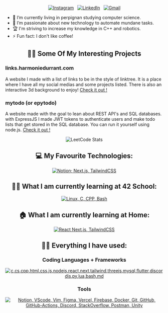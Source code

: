 <div align="center">

[![Instagram](https://skillicons.dev/icons?i=instagram)](https://instagram.com/harmonie_drnt) &nbsp;
[![LinkedIn](https://skillicons.dev/icons?i=linkedin)](linkedin.com/in/harmonie-durrant/) &nbsp;
[![Gmail](https://skillicons.dev/icons?i=gmail)](mailto:harmoniedurrant@gmail.com?subject=Hello%20Harmonie,%20From%20Github)

</div>

- 🔭 I’m currently living in perpignan studying computer science.
- 🌱 I’m passionate about new technology to automate mundane tasks.
- 🏆 I'm striving to increase my knowledge in C++ and robotics.
- ⚡ Fun fact: I don't like coffee!

<div align="center">

## 👩‍💻 Some Of My Interesting Projects

<div align="left">

### links.harmoniedurrant.com
A website I made with a list of links to be in the style of linktree. It is a place where I have all my social medias and some projects listed. There is also an interactive 3d background to enjoy!
<a href="https://links.harmoniedurrant.com">Check it out !</a>

### mytodo (or epytodo)
A website made with the goal to lean about REST API's and SQL databases. with ExpressJS I made JWT tokens to authenticate users and make todo lists that get stored in the SQL database. You can run it yourself using node.js.
<a href="https://github.com/harmonie-durrant/mytodo">Check it out !</a>

</div>

![LeetCode Stats](https://leetcard.jacoblin.cool/harmonie?theme=unicorn&font=Lateef&site=cn)

## 💻 My Favourite Technologies:

[![Notion; Next.js, TailwindCSS](https://skillicons.dev/icons?i=notion,next,tailwind)](https://skillicons.dev)

## 👩‍🎓 What I am currently learning at 42 School:

[![Linux, C, CPP, Bash](https://skillicons.dev/icons?i=linux,c,cpp,bash)](https://skillicons.dev)

## 🏠 What I am currently learning at Home:

[![React Next.js, TailwindCSS](https://skillicons.dev/icons?i=react,next,tailwind)](https://skillicons.dev)

## 👩‍💻 Everything I have used:

### Coding Languages + Frameworks

[![c,cs,cpp,html,css,js,nodejs,react,next,tailwind,threejs,mysql,flutter,discordjs,py,lua,bash,md](https://skillicons.dev/icons?i=c,cs,cpp,html,css,js,nodejs,react,next,tailwind,threejs,mysql,flutter,discordjs,py,lua,bash,md&perline=6)](https://skillicons.dev)

### Tools

[![Notion, VScode, Vim, Figma, Vercel, Firebase, Docker, Git, GitHub, GitHub-Actions, Discord, StackOverflow, Postman, Unity](https://skillicons.dev/icons?i=notion,vscode,vim,figma,vercel,firebase,docker,git,github,githubactions,discord,stackoverflow,postman,unity&perline=7)](https://skillicons.dev)

</div>
